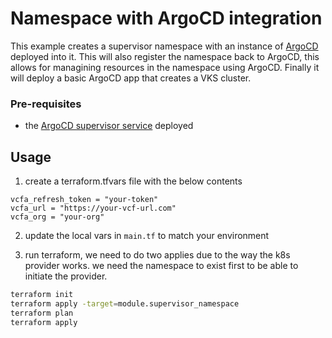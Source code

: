 # Namespace with ArgoCD integration

This example creates a supervisor namespace with an instance of [ArgoCD](https://blogs.vmware.com/cloud-foundation/2025/07/11/gitops-for-vcf-broadcom-argo-cd-operator-now-available/) deployed into it. This will also register the namespace back to ArgoCD, this allows for managining resources in the namespace using ArgoCD.  Finally it will deploy a basic ArgoCD app that creates a VKS cluster. 

### Pre-requisites 

* the [ArgoCD supervisor service](https://techdocs.broadcom.com/us/en/vmware-cis/vcf/vsphere-supervisor-services-and-standalone-components/latest/using-supervisor-services/using-argo-cd-service.html) deployed

## Usage

1. create a terraform.tfvars file with the below contents 

```
vcfa_refresh_token = "your-token"
vcfa_url = "https://your-vcf-url.com"
vcfa_org = "your-org"
```

2. update the local vars in `main.tf` to match your environment

3. run terraform, we need to do two applies due to the way the k8s provider works. we need the namespace to exist first to be able to initiate the provider. 

```bash
terraform init
terraform apply -target=module.supervisor_namespace
terraform plan
terraform apply
```